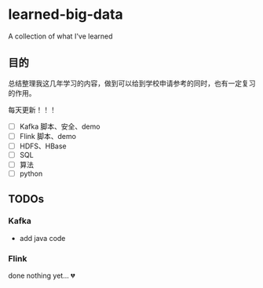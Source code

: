 # learned-big-data
A collection of what I've learned

## 目的

总结整理我这几年学习的内容，做到可以给到学校申请参考的同时，也有一定复习的作用。

每天更新！！！

-[ ] Kafka 脚本、安全、demo
-[ ] Flink 脚本、demo
-[ ] HDFS、HBase
-[ ] SQL
-[ ] 算法
-[ ] python

## TODOs

### Kafka

- add java code 

### Flink

done nothing yet... 💔 